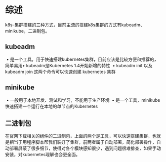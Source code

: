 # 综述

​    k8s-集群搭建的三种方式，目前主流的搭建k8s集群的方式有kubeadm、minikube，二进制包。

## kubeadm

​	• 是一个工具，用于快速搭建kubernetes集群，目前应该是比较方便和推荐的，简单易用
​	• kubeadm是Kubernetes 1.4开始新增的特性
​	• kubeadm init 以及 kubeadm join 这两个命令可以快速创建 kubernetes 集群

## minikube

​	• 一般用于本地开发、测试和学习，不能用于生产环境
​	• 是一个工具，minikube快速搭建一个运行在本地的单节点的Kubernetes

## 二进制包

​		在官网下载相关的组件的二进制包，上面的两个是工具，可以快速搭建集群，也就是相当于用程序脚本帮我们装好了集群，前两者属于自动部署，简化部署操作，自动部署屏蔽了很多细节，使得对各个模块感知很少，遇到问题很难排查，如果手动安装，对kubernetes理解也会更全面。

































